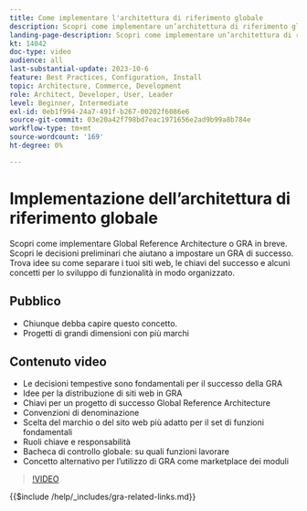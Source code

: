 ```yaml
---
title: Come implementare l'architettura di riferimento globale
description: Scopri come implementare un’architettura di riferimento globale. Scopri le idee per la distribuzione dei siti web, le chiavi per il successo e i ruoli necessari affinché il progetto Global Reference Architecture possa iniziare sulla strada giusta.
landing-page-description: Scopri come implementare un’architettura di riferimento globale con Adobe Commerce
kt: 14042
doc-type: video
audience: all
last-substantial-update: 2023-10-6
feature: Best Practices, Configuration, Install
topic: Architecture, Commerce, Development
role: Architect, Developer, User, Leader
level: Beginner, Intermediate
exl-id: 0eb1f994-24a7-491f-b267-00202f6086e6
source-git-commit: 03e20a42f798bd7eac1971656e2ad9b99a8b784e
workflow-type: tm+mt
source-wordcount: '169'
ht-degree: 0%

---
```


# Implementazione dell’architettura di riferimento globale

Scopri come implementare Global Reference Architecture o GRA in breve. Scopri le decisioni preliminari che aiutano a impostare un GRA di successo. Trova idee su come separare i tuoi siti web, le chiavi del successo e alcuni concetti per lo sviluppo di funzionalità in modo organizzato.

## Pubblico

* Chiunque debba capire questo concetto.
* Progetti di grandi dimensioni con più marchi

## Contenuto video

* Le decisioni tempestive sono fondamentali per il successo della GRA
* Idee per la distribuzione di siti web in GRA
* Chiavi per un progetto di successo Global Reference Architecture
* Convenzioni di denominazione
* Scelta del marchio o del sito web più adatto per il set di funzioni fondamentali
* Ruoli chiave e responsabilità
* Bacheca di controllo globale: su quali funzioni lavorare
* Concetto alternativo per l’utilizzo di GRA come marketplace dei moduli

>[!VIDEO](https://video.tv.adobe.com/v/3424702?learn=on)

{{$include /help/_includes/gra-related-links.md}}
